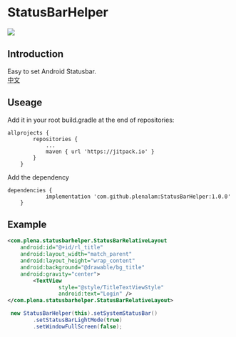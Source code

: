 # StatusBarHelper
[![](https://jitpack.io/v/plenalam/StatusBarHelper.svg)](https://jitpack.io/#plenalam/StatusBarHelper)

## Introduction
Easy to set Android Statusbar.  
[中文](https://github.com/plenalam/StatusBarHelper/blob/master/README_ZH.md)

## Useage
Add it in your root build.gradle at the end of repositories:
```
allprojects {
		repositories {
			...
			maven { url 'https://jitpack.io' }
		}
	}
```
Add the dependency
```
dependencies {
	        implementation 'com.github.plenalam:StatusBarHelper:1.0.0'
	}
```

## Example
```xml
<com.plena.statusbarhelper.StatusBarRelativeLayout
	android:id="@+id/rl_title"
	android:layout_width="match_parent"
	android:layout_height="wrap_content"
	android:background="@drawable/bg_title"
	android:gravity="center">
		<TextView
                style="@style/TitleTextViewStyle"
                android:text="Login" />
</com.plena.statusbarhelper.StatusBarRelativeLayout>
```

```java
 new StatusBarHelper(this).setSystemStatusBar()
        .setStatusBarLightMode(true)
        .setWindowFullScreen(false);
```
